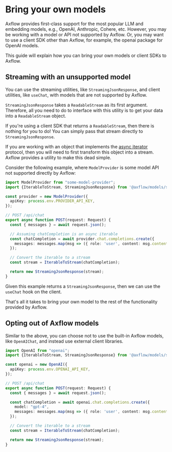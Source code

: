 # Bring your own models

Axflow provides first-class support for the most popular LLM and embedding models, e.g., OpenAI, Anthropic, Cohere, etc.
However, you may be working with a model or API not supported by Axflow.
Or, you may want to use a client SDK other than Axflow, for example, the openai package for OpenAI models.

This guide will explain how you can bring your own models or client SDKs to Axflow.

## Streaming with an unsupported model

You can use the streaming utilities, like `StreamingJsonResponse`, and client utilities, like `useChat`, with models that are not supported by Axflow.

`StreamingJsonResponse` takes a `ReadableStream` as its first argument. Therefore, all you need to do to interface with this utility is to get your data into a `ReadableStream` object.

If you're using a client SDK that returns a `ReadableStream`, then there is nothing for you to do! You can simply pass that stream directly to `StreamingJsonResponse`.

If you are working with an object that implements the [async iterator](https://developer.mozilla.org/en-US/docs/Web/JavaScript/Reference/Iteration_protocols#the_async_iterator_and_async_iterable_protocols) protocol, then you will need to first transform this object into a stream. Axflow provides a utility to make this dead simple.

Consider the following example, where `ModelProvider` is some model API not supported directly by Axflow:

```ts
import ModelProvider from "some-model-provider";
import {IterableToStream, StreamingJsonResponse} from '@axflow/models/shared';

const provider = new ModelProvider({
  apiKey: process.env.PROVIDER_API_KEY,
});

// POST /api/chat
export async function POST(request: Request) {
  const { messages } = await request.json();

  // Assuming chatCompletion is an async iterable
  const chatCompletion = await provider.chat.completions.create({
    messages: messages.map(msg => ({ role: 'user', content: msg.content })),
  });

  // Convert the iterable to a stream
  const stream = IterableToStream(chatCompletion);

  return new StreamingJsonResponse(stream);
}
```

Given this example returns a `StreamingJsonResponse`, then we can use the `useChat` hook on the client.

That's all it takes to bring your own model to the rest of the functionality provided by Axflow.

## Opting out of Axflow models

Similar to the above, you can choose not to use the built-in Axflow models, like `OpenAIChat`, and instead use external client libraries.

```ts
import OpenAI from "openai";
import {IterableToStream, StreamingJsonResponse} from '@axflow/models/shared';

const openai = new OpenAI({
  apiKey: process.env.OPENAI_API_KEY,
});

// POST /api/chat
export async function POST(request: Request) {
  const { messages } = await request.json();

  const chatCompletion = await openai.chat.completions.create({
    model: "gpt-4",
    messages: messages.map(msg => ({ role: 'user', content: msg.content })),
  });

  // Convert the iterable to a stream
  const stream = IterableToStream(chatCompletion);

  return new StreamingJsonResponse(stream);
}
```
